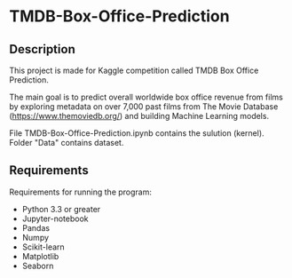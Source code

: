 # TMDB-Box-Office-Prediction
## Description
This project is made for Kaggle competition called TMDB Box Office Prediction.

The main goal is to predict overall worldwide box office revenue from films by exploring metadata on over 7,000 past films from The Movie Database (https://www.themoviedb.org/) and building Machine Learning models.

File TMDB-Box-Office-Prediction.ipynb contains the sulution (kernel).  
Folder "Data" contains dataset.

## Requirements
Requirements for running the program:
- Python 3.3 or greater
- Jupyter-notebook
- Pandas
- Numpy
- Scikit-learn
- Matplotlib
- Seaborn
